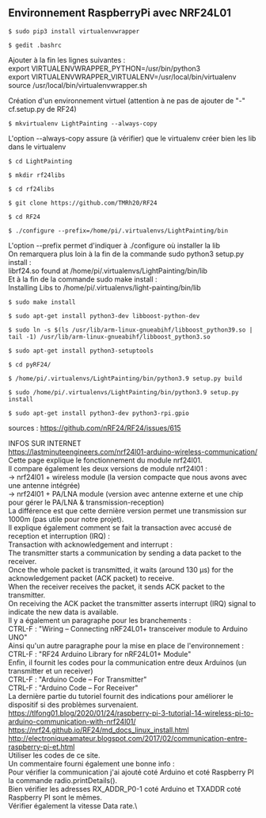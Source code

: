 ## Environnement RaspberryPi avec NRF24L01
    $ sudo pip3 install virtualenvwrapper
    
    $ gedit .bashrc

Ajouter à la fin les lignes suivantes :\
export VIRTUALENVWRAPPER_PYTHON=/usr/bin/python3 \
export VIRTUALENVWRAPPER_VIRTUALENV=/usr/local/bin/virtualenv \
source /usr/local/bin/virtualenvwrapper.sh

Création d'un environnement virtuel (attention à ne pas de ajouter de "-" cf.setup.py de RF24)

    $ mkvirtualenv LightPainting --always-copy
    
L'option --always-copy assure (à vérifier) que le virtualenv créer bien les lib dans le virtualenv

    $ cd LightPainting
    
    $ mkdir rf24libs

    $ cd rf24libs

    $ git clone https://github.com/TMRh20/RF24

    $ cd RF24

    $ ./configure --prefix=/home/pi/.virtualenvs/LightPainting/bin

L'option --prefix permet d'indiquer à ./configure où installer la lib \
On remarquera plus loin à la fin de la commande sudo python3 setup.py install : \
librf24.so found at /home/pi/.virtualenvs/LightPainting/bin/lib \
Et à la fin de la commande sudo make install : \
Installing Libs to /home/pi/.virtualenvs/light-painting/bin/lib

    $ sudo make install

    $ sudo apt-get install python3-dev libboost-python-dev

    $ sudo ln -s $(ls /usr/lib/arm-linux-gnueabihf/libboost_python39.so | tail -1) /usr/lib/arm-linux-gnueabihf/libboost_python3.so

    $ sudo apt-get install python3-setuptools

    $ cd pyRF24/

    $ /home/pi/.virtualenvs/LightPainting/bin/python3.9 setup.py build

    $ sudo /home/pi/.virtualenvs/LightPainting/bin/python3.9 setup.py install

    $ sudo apt-get install python3-dev python3-rpi.gpio

sources : https://github.com/nRF24/RF24/issues/615









INFOS SUR INTERNET \
https://lastminuteengineers.com/nrf24l01-arduino-wireless-communication/ \
Cette page explique le fonctionnement du module nrf24l01. \
Il compare également les deux versions de module nrf24l01 : \
-> nrf24l01 + wireless module (la version compacte que nous avons avec une antenne intégrée)\
-> nrf24l01 + PA/LNA module (version avec antenne externe et une chip pour gérer le PA/LNA & transmission-reception)\
La différence est que cette dernière version permet une transmission sur 1000m (pas utile pour notre projet).\
Il explique également comment se fait la transaction avec accusé de reception et interruption (IRQ) : \
Transaction with acknowledgement and interrupt : \
The transmitter starts a communication by sending a data packet to the receiver. \
Once the whole packet is transmitted, it waits (around 130 µs) for the acknowledgement packet (ACK packet) to receive. \
When the receiver receives the packet, it sends ACK packet to the transmitter. \
On receiving the ACK packet the transmitter asserts interrupt (IRQ) signal to indicate the new data is available. \
Il y a également un paragraphe pour les branchements : \
CTRL-F : "Wiring – Connecting nRF24L01+ transceiver module to Arduino UNO" \
Ainsi qu'un autre paragraphe pour la mise en place de l'environnement : \
CTRL-F : "RF24 Arduino Library for nRF24L01+ Module" \
Enfin, il fournit les codes pour la communication entre deux Arduinos (un transmitter et un receiver) \
CTRL-F : "Arduino Code – For Transmitter" \
CTRL-F : "Arduino Code – For Receiver" \
La dernière partie du tutoriel fournit des indications pour améliorer le dispositif si des problèmes survenaient. \
https://tlfong01.blog/2020/01/24/raspberry-pi-3-tutorial-14-wireless-pi-to-arduino-communication-with-nrf24l01/ \
https://nrf24.github.io/RF24/md_docs_linux_install.html \
http://electroniqueamateur.blogspot.com/2017/02/communication-entre-raspberry-pi-et.html \
Utiliser les codes de ce site. \
Un commentaire fourni également une bonne info : \
Pour vérifier la communication j'ai ajouté coté Arduino et coté Raspberry PI la commande radio.printDetails().  \
Bien vérifier les adresses RX_ADDR_P0-1 coté Arduino et TXADDR coté Raspberry PI sont le mêmes.  \
Vérifier également la vitesse Data rate.\
